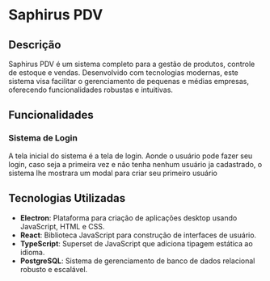 # Saphirus PDV

## Descrição

Saphirus PDV é um sistema completo para a gestão de produtos, controle de estoque e vendas. Desenvolvido com tecnologias modernas, este sistema visa facilitar o gerenciamento de pequenas e médias empresas, oferecendo funcionalidades robustas e intuitivas.

## Funcionalidades

### Sistema de Login

A tela inicial do sistema é a tela de login. Aonde o usuário pode fazer seu login, caso seja a primeira vez e não tenha nenhum usuário ja cadastrado, o sistema lhe mostrara um modal para criar seu primeiro usuário

## Tecnologias Utilizadas

- **Electron**: Plataforma para criação de aplicações desktop usando JavaScript, HTML e CSS.
- **React**: Biblioteca JavaScript para construção de interfaces de usuário.
- **TypeScript**: Superset de JavaScript que adiciona tipagem estática ao idioma.
- **PostgreSQL**: Sistema de gerenciamento de banco de dados relacional robusto e escalável.
